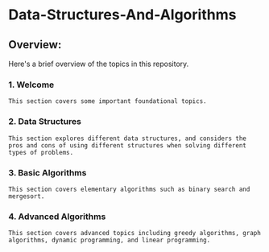 # Data-Structures-And-Algorithms

## Overview:
Here's a brief overview of the topics in this repository.

### 1. Welcome 
    This section covers some important foundational topics.

### 2. Data Structures 
    This section explores different data structures, and considers the pros and cons of using different structures when solving different types of problems.

### 3. Basic Algorithms 
    This section covers elementary algorithms such as binary search and mergesort.

### 4. Advanced Algorithms 
    This section covers advanced topics including greedy algorithms, graph algorithms, dynamic programming, and linear programming.

